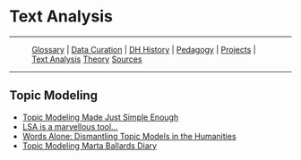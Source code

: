 # Text Analysis

---

<figure>
    <p>
        <a href="{{site.baseurl}}/index.html">Glossary</a> |
        <a href="{{site.baseurl}}/pages/data_curation.html">Data Curation</a> |
        <a href="{{site.baseurl}}/pages/dh_history.html">DH History</a> |
        <a href="{{site.baseurl}}/pages/pedagogy.html">Pedagogy</a> |
        <a href="{{site.baseurl}}/pages/projects.html">Projects</a> |
        <a href="{{site.baseurl}}/pages/text_analysis.html">Text Analysis</a>
        <a href="{{site.baseurl}}/pages/theory.html">Theory</a>
        <a href="{{site.baseurl}}/pages/sources.html">Sources</a>
    </p>
</figure>

---

## Topic Modeling

* [Topic Modeling Made Just Simple Enough](https://tedunderwood.com/2012/04/07/topic-modeling-made-just-simple-enough/)
* [LSA is a marvellous tool...](https://tedunderwood.com/2011/10/16/lsa-is-a-marvellous-tool-but-humanists-may-no-use-it-the-way-computer-scientists-do/)
* [Words Alone: Dismantling Topic Models in the Humanities](http://journalofdigitalhumanities.org/2-1/words-alone-by-benjamin-m-schmidt/)
* [Topic Modeling Marta Ballards Diary](http://www.cameronblevins.org/posts/topic-modeling-martha-ballards-diary/)
